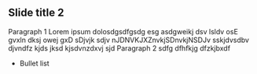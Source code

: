 ## Slide title 2

Paragraph 1 Lorem ipsum dolosdgsdfgsdg esg asdgweikj dsv lsldv osE gvxln dksj owej gxD sDjvjk sdjv nJDNVKJXZnvkjSDnvkjNSDJv sskjdvsdbv djvndfz kjds jksd kjsdvnzdxvj sjd 
Paragraph 2 sdfg dfhfkjg dfzkjbxdf 
* Bullet list
